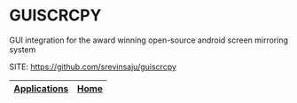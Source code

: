 # GUISCRCPY
 
 GUI integration for the award winning open-source
 android screen mirroring system
 
 SITE: https://github.com/srevinsaju/guiscrcpy

 | [Applications](https://portable-linux-apps.github.io/apps.html) | [Home](https://portable-linux-apps.github.io)
 | --- | --- |
